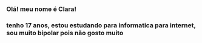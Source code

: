 ### Olá! meu nome é **Clara**!

### tenho 17 anos, estou estudando para informatica para internet, sou muito bipolar pois não gosto muito 

